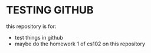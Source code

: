 # TESTING GITHUB
this repository is for:
- test things in github
- maybe do the homework 1 of cs102 on this repository
